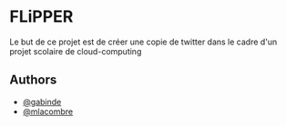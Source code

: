 # FLiPPER

Le but de ce projet est de créer une copie de twitter dans le cadre d'un projet scolaire de cloud-computing


## Authors

- [@gabinde](https://github.com/gabinde)
- [@mlacombre](https://github.com/mlacombre)

